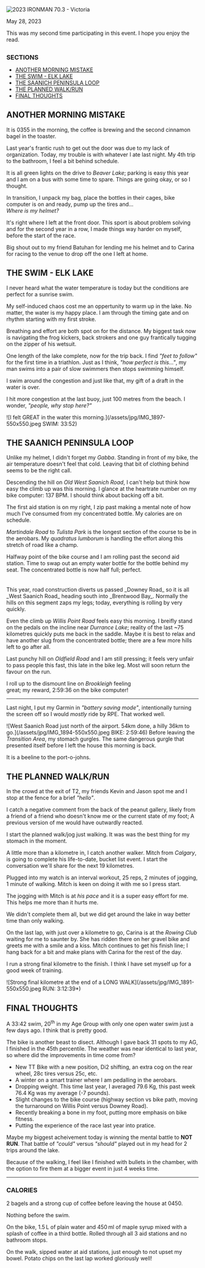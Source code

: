 <!--
# 2023 IRONMAN 70.3 - Victoria
-->

![2023 IRONMAN 70.3 - Victoria](/assets/svg/ironman-70.3-victoria-natcwest-logo.svg)
<p class="timestamp">May 28, 2023</p>

This was my second time participating in this event. I hope 
you enjoy the read.

<h3 style="margin:28px 0 4px 0;">SECTIONS</h3>
<ul class="alt">
 <li><a href="javascript:flkty.select(2);">ANOTHER MORNING MISTAKE</a></li>
 <li><a href="javascript:flkty.select(3);">THE SWIM - ELK LAKE</a></li>
 <li><a href="javascript:flkty.select(5);">THE SAANICH PENINSULA LOOP</a></li>
 <li><a href="javascript:flkty.select(8);">THE PLANNED WALK/RUN</a></li>
 <li><a href="javascript:flkty.select(11);">FINAL THOUGHTS</a></li>
</ul>

<!---->
## ANOTHER MORNING MISTAKE

It is 0355 in the morning, the coffee is brewing and the 
second cinnamon bagel in the toaster.

Last year's frantic rush to get out the door was due to my 
lack of organization.  Today, my trouble is with whatever I 
ate last night. My 4th trip to the bathroom, I feel a bit 
behind schedule.

It is all green lights on the drive to _Beaver Lake_; parking 
is easy this year and I am on a bus with some time to spare. 
Things are going okay, or so I thought.

In transition, I unpack my bag, place the bottles in their 
cages, bike computer is on and ready, pump up the tires and...  
_Where is my helmet?_

It's right where I left at the front door. This sport is 
about problem solving and for the second year in a row, I made 
things way harder on myself, before the start of the race.

Big shout out to my friend Batuhan for lending me his helmet 
and to Carina for racing to the venue to drop off the one I 
left at home. 

<!---->
## THE SWIM - ELK LAKE
I never heard what the water temperature is today but the 
conditions are perfect for a sunrise swim. 

My self-induced chaos cost me an oppertunity to warm up in 
the lake. No matter, the water is my happy place. I am through 
the timing gate and on rhythm starting with my first stroke.

Breathing and effort are both spot on for the distance. My 
biggest task now is navigating the frog kickers, back strokers 
and one guy frantically tugging on the zipper of his wetsuit.

One length of the lake complete, now for the trip back. I find 
_"feet to follow"_ for the first time in a triathlon.  Just 
as I think, _"how perfect is this..."_, my man swims into a 
pair of slow swimmers then stops swimming himself.

I swim around the congestion and just like that, my gift of a 
draft in the water is over.

I hit more congestion at the last buoy, just 100 metres from 
the beach. I wonder, _"people, why stop here?"_

![I felt GREAT in the water this morning.](/assets/jpg/IMG_1897-550x550.jpeg SWIM: 33:52)

## THE SAANICH PENINSULA LOOP
Unlike my helmet, I didn't forget my _Gabba_.  Standing in 
front of my bike, the air temperature doesn't feel that cold. 
Leaving that bit of clothing behind seems to be the right call.

Descending the hill on _Old West Saanich Road_, I can't help 
but think how easy the climb up was this morning.  I glance at 
the heartrate number on my bike computer: 137 BPM. I should 
think about backing off a bit.

The first aid station is on my right, I zip past making a 
mental note of how much I've consumed from my concentrated 
bottle. My calories are on schedule.

_Martindale Road_ to _Tulista Park_ is the longest section of the 
course to be in the aerobars.  My _quadratus lumborum_ is handling 
the effort along this stretch of road like a champ.

Halfway point of the bike course and I am rolling past the 
second aid station. Time to swap out an empty water bottle 
for the bottle behind my seat. The concentrated bottle is now 
half full; perfect.
<!---->
<div style="height:21px;"></div>
This year, road construction diverts us passed _Downey Road_
so it is all _West Saanich Road_ heading south into _Brentwood 
Bay_.  Normally the hills on this segment zaps my legs; today, 
everything is rolling by very quickly.

Even the climb up _Willis Point Road_ feels easy this morning.
I breifly stand on the pedals on the incline near _Durrance 
Lake_; reality of the last ~75 kilometres quickly puts me back in the 
saddle.  Maybe it is best to relax and have another 
slug from the concentrated bottle; there are a few more hills 
left to go after all.

Last punchy hill on _Oldfield Road_ and I am still pressing; it feels 
very unfair to pass people this fast, this late in the bike leg.  Most 
will soon return the favour on the run.

I roll up to the dismount line on _Brookleigh_ feeling  
great; my reward, 2:59:36 on the bike computer!

---

Last night, I put my Garmin in _"battery saving mode"_, intentionally 
turning the screen off so I would _mostly_ ride by RPE.   That worked 
well.

![West Saanich Road just north of the airport. 54km done, a hilly 36km to go.](/assets/jpg/IMG_1894-550x550.jpeg BIKE: 2:59:46)
Before leaving the _Transition Area_, my stomach gurgles. The 
same dangerous gurgle that presented itself before I left the 
house this morning is back.

It is a beeline to the port-o-johns.

## THE PLANNED WALK/RUN
In the crowd at the exit of T2, my friends Kevin and Jason 
spot me and I stop at the fence for a brief _"hello"_.

I catch a negative comment from the back of the peanut 
gallery, likely from a friend of a friend who doesn't know me or the 
current state of my foot; A previous version of me would have 
outwardly reacted.


I start the planned walk/jog just walking. It was was the best 
thing for my stomach in the moment.

A little more than a kilometre in, I catch another walker. 
Mitch from _Calgary_, is going to complete his life-to-date, 
bucket list event.  I start the conversation we'll share for 
the next 19 kilometres.

<!---->
Plugged into my watch is an interval workout, 25 reps, 2 
minutes of jogging, 1 minute of walking.  Mitch is keen on doing 
it with me so I press start.

The jogging with Mitch is at _his pace_ and it is a super easy 
effort for me.  This helps me more than it hurts me.

We didn't complete them all, but we did get around the lake in way 
better time than only walking.

On the last lap, with just over a kilometre to go, Carina is 
at the _Rowing Club_ waiting for me to saunter by. She has 
ridden there on her gravel bike and greets me with a smile and 
a kiss.  Mitch continues to get his finish line; I hang back 
for a bit and make plans with Carina for the rest of the day.

I run a strong final kilometre to the finish.  I think I have 
set myself up for a good week of training.

![Strong final kilometre at the end of a LONG WALK](/assets/jpg/IMG_1891-550x550.jpeg RUN: 3:12:39&ast;)
## FINAL THOUGHTS
A 33:42 swim, 20<sup>th</sup> in my Age Group with only one open 
water swim just a few days ago.  I think that is pretty good.

The bike is another beast to disect.  Although I gave back 31 
spots to my AG, I finished in the 45th percentile. The weather 
was near identical to last year, so where did the improvements 
in time come from?

* New TT Bike with a new position, Di2 shifting, an extra cog on the rear wheel, 28c tires versus 25c, etc.
* A winter on a smart trainer where I am pedalling in the aerobars.
* Dropping weight.  This time last year, I averaged 79.6 Kg, this past week 76.4 Kg was my average (-7 pounds).
* Slight changes to the bike course (highway section vs bike path, moving the turnaround on Willis Point versus Downey Road).
* Recently breaking a bone in my foot, putting more emphasis on bike fitness.
* Putting the experience of the race last year into pratice.
<!----->
Maybe my biggest acheivement today is winning the mental 
battle to **NOT RUN**. That battle of _"could"_ versus 
_"should"_ played out in my head for 2 trips around the lake.

Because of the walking, I feel like I finished with bullets in 
the chamber, with the option to fire them at a bigger event in 
just 4 weeks time. 

---

### CALORIES
2 bagels and a strong cup of coffee before leaving the house 
at 0450.

Nothing before the swim.

On the bike, 1.5&#8239;L of plain water and 450&#8239;ml of 
maple syrup mixed with a splash of coffee in a third bottle. 
Rolled through all 3 aid stations and no bathroom stops.

On the walk, sipped water at aid stations, just enough to not 
upset my bowel. Potato chips on the last lap worked gloriously 
well!